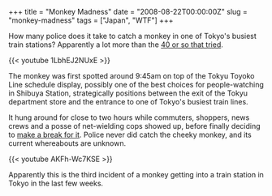 +++
title = "Monkey Madness"
date = "2008-08-22T00:00:00Z"
slug = "monkey-madness"
tags = ["Japan", "WTF"]
+++

How many police does it take to catch a monkey in one of Tokyo's busiest train
stations? Apparently a lot more than the [40 or so that
tried][yt_monkey_at_shibuya].<!--more-->

{{< youtube 1LbhEJ2NUxE >}}

The monkey was first spotted around 9:45am on top of the Tokyu Toyoko Line
schedule display, possibly one of the best choices for people-watching in
Shibuya Station, strategically positions between the exit of the Tokyu
department store and the entrance to one of Tokyo's busiest train lines.  
  
It hung around for close to two hours while commuters, shoppers, news crews and
a posse of net-wielding cops showed up, before finally deciding to [make a
break for it][yt_news]. Police never did catch the cheeky monkey, and its
current whereabouts are unknown.  

{{< youtube AKFh-Wc7KSE >}}
  
Apparently this is the third incident of a monkey getting into a train station
in Tokyo in the last few weeks.

[yt_monkey_at_shibuya]: https://jp.youtube.com/watch?v=1LbhEJ2NUxE
[yt_news]: https://jp.youtube.com/watch?v=AKFh-Wc7KSE
